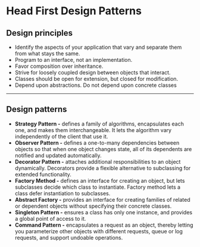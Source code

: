 # Head First Design Patterns

## Design principles

- Identify the aspects of your application that vary and separate them from what stays the same.
- Program to an interface, not an implementation.
- Favor composition over inheritance.
- Strive for loosely coupled design between objects that interact.
- Classes should be open for extension, but closed for modification.
- Depend upon abstractions. Do not depend upon concrete classes

---
## Design patterns

- **Strategy Pattern -** defines a family of algorithms, encapsulates each one, and makes them interchangeable. It lets the algorithm vary independently of the client that use it.
- **Observer Pattern -** defines a one-to-many dependencies between objects so that when one object changes state, all of its dependents are notified and updated automatically.
- **Decorator Pattern -** attaches additional responsibilities to an object dynamically. Decorators provide a flexible alternative to subclassing for extended functionality.
- **Factory Method -** defines an interface for creating an object, but lets subclasses decide which class to instantiate. Factory method lets a class defer instantiation to subclasses. 
- **Abstract Factory -** provides an interface for creating families of related or dependent objects without specifying their concrete classes.
- **Singleton Pattern -** ensures a class has only one instance, and provides a global point of access to it.
- **Command Pattern -** encapsulates a request as an object, thereby letting you parameterize other objects with different requests, queue or log requests, and support undoable operations.